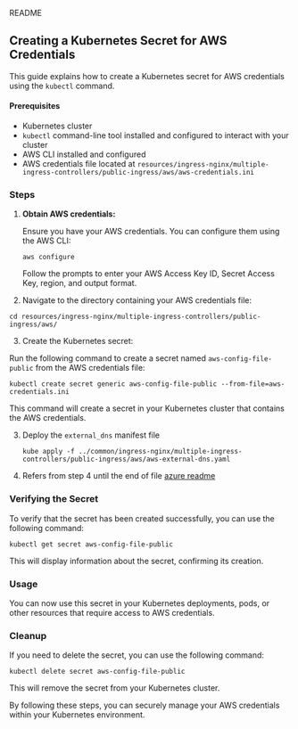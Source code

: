 README
## Creating a Kubernetes Secret for AWS Credentials

This guide explains how to create a Kubernetes secret for AWS credentials using the `kubectl` command.

#### Prerequisites
- Kubernetes cluster
- `kubectl` command-line tool installed and configured to interact with your cluster
- AWS CLI installed and configured
- AWS credentials file located at `resources/ingress-nginx/multiple-ingress-controllers/public-ingress/aws/aws-credentials.ini`

### Steps

1. **Obtain AWS credentials:**

    Ensure you have your AWS credentials. You can configure them using the AWS CLI:

    ```shell
    aws configure
    ```

    Follow the prompts to enter your AWS Access Key ID, Secret Access Key, region, and output format.

2. Navigate to the directory containing your AWS credentials file:

```shell
cd resources/ingress-nginx/multiple-ingress-controllers/public-ingress/aws/
```

3. Create the Kubernetes secret:

Run the following command to create a secret named `aws-config-file-public` from the AWS credentials file:

```shell
kubectl create secret generic aws-config-file-public --from-file=aws-credentials.ini
```

This command will create a secret in your Kubernetes cluster that contains the AWS credentials.


3. Deploy the `external_dns` manifest file

    ```
   kube apply -f ../common/ingress-nginx/multiple-ingress-controllers/public-ingress/aws/aws-external-dns.yaml
   ```


4. Refers from step 4 until the end of file [azure readme](../azure/README.md)

### Verifying the Secret
To verify that the secret has been created successfully, you can use the following command:

```shell
kubectl get secret aws-config-file-public
```

This will display information about the secret, confirming its creation.

### Usage
You can now use this secret in your Kubernetes deployments, pods, or other resources that require access to AWS credentials.

### Cleanup
If you need to delete the secret, you can use the following command:

```shell
kubectl delete secret aws-config-file-public
```

This will remove the secret from your Kubernetes cluster.

By following these steps, you can securely manage your AWS credentials within your Kubernetes environment.
